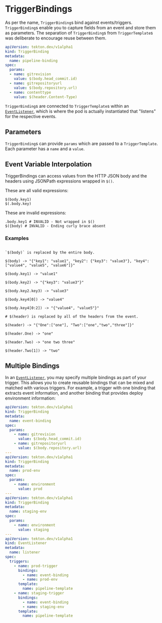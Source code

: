 # TriggerBindings

As per the name, `TriggerBinding`s bind against events/triggers.
`TriggerBinding`s enable you to capture fields from an event and store them as
parameters. The separation of `TriggerBinding`s from `TriggerTemplate`s was
deliberate to encourage reuse between them.

<!-- FILE: examples/triggerbindings/triggerbinding.yaml -->
```YAML
apiVersion: tekton.dev/v1alpha1
kind: TriggerBinding
metadata:
  name: pipeline-binding
spec:
  params:
  - name: gitrevision
    value: $(body.head_commit.id)
  - name: gitrepositoryurl
    value: $(body.repository.url)
  - name: contenttype
    value: $(header.Content-Type)
```


`TriggerBinding`s are connected to `TriggerTemplate`s within an
[`EventListener`](eventlisteners.md), which is where the pod is actually
instantiated that "listens" for the respective events.

## Parameters

`TriggerBinding`s can provide `params` which are passed to a `TriggerTemplate`.
Each parameter has a `name` and a `value`.

## Event Variable Interpolation

TriggerBindings can access values from the HTTP JSON body and the headers using
JSONPath expressions wrapped in `$()`.

These are all valid expressions:

```shell script
$(body.key1)
$(.body.key)
```

These are invalid expressions:

```shell script
.body.key1 # INVALID - Not wrapped in $()
$({body) # INVALID - Ending curly brace absent
```

### Examples

```shell script

`$(body)` is replaced by the entire body.

$(body) -> "{"key1": "value1", "key2": {"key3": "value3"}, "key4": ["value4", "value5", "value6"]}"

$(body.key1) -> "value1"

$(body.key2) -> "{"key3": "value3"}"

$(body.key2.key3) -> "value3"

$(body.key4[0]) -> "value4"

$(body.key4[0:2]) -> "{"value4", "value5"}"

# $(header) is replaced by all of the headers from the event.

$(header) -> "{"One":["one"], "Two":["one","two","three"]}"

$(header.One) -> "one"

$(header.Two) -> "one two three"

$(header.Two[1]) -> "two"
```

## Multiple Bindings

In an [`EventListener`](eventlisteners.md), you may specify multiple bindings as
part of your trigger. This allows you to create reusable bindings that can be
mixed and matched with various triggers. For example, a trigger with one binding
that extracts event information, and another binding that provides deploy
environment information:

```yaml
apiVersion: tekton.dev/v1alpha1
kind: TriggerBinding
metadata:
  name: event-binding
spec:
  params:
    - name: gitrevision
      value: $(body.head_commit.id)
    - name: gitrepositoryurl
      value: $(body.repository.url)
---
apiVersion: tekton.dev/v1alpha1
kind: TriggerBinding
metadata:
  name: prod-env
spec:
  params:
    - name: environment
      value: prod
---
apiVersion: tekton.dev/v1alpha1
kind: TriggerBinding
metadata:
  name: staging-env
spec:
  params:
    - name: environment
      value: staging
---
apiVersion: tekton.dev/v1alpha1
kind: EventListener
metadata:
  name: listener
spec:
  triggers:
    - name: prod-trigger
      bindings:
        - name: event-binding
        - name: prod-env
      template:
        name: pipeline-template
    - name: staging-trigger
      bindings:
        - name: event-binding
        - name: staging-env
      template:
        name: pipeline-template
```
